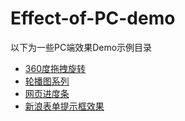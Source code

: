 # Effect-of-PC-demo

以下为一些PC端效果Demo示例目录

* [360度拖拽旋转](00360度拖拽旋转/README.md)
* [轮播图系列](01轮播系列/01-1QQ幻灯片/README.md)
* [网页进度条](02网页进度条/README.md)
* [新浪表单提示框效果](03新浪微博输入框提示效果/README.md)

